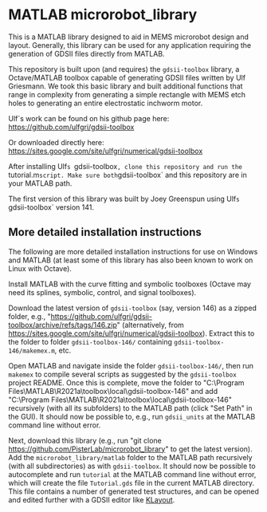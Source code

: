 # MATLAB microrobot_library

This is a MATLAB library designed to aid in MEMS microrobot design and layout. Generally, this library can be used for any application requiring the generation of GDSII files directly from MATLAB.  

This repository is built upon (and requires) the `gdsii-toolbox` library, a Octave/MATLAB toolbox capable of generating GDSII files written by Ulf Griesmann. We took this basic library and built additional functions that range in complexity from generating a simple rectangle with MEMS etch holes to generating an entire electrostatic inchworm motor. 

Ulf`s work can be found on his github page here: https://github.com/ulfgri/gdsii-toolbox

Or downloaded directly here: https://sites.google.com/site/ulfgri/numerical/gdsii-toolbox

After installing Ulf`s `gdsii-toolbox`, clone this repository and run the `tutorial.m` script. Make sure both `gdsii-toolbox` and this repository are in your MATLAB path.   

The first version of this library was built by Joey Greenspun using Ulf`s `gdsii-toolbox` version 141. 

## More detailed installation instructions

The following are more detailed installation instructions for use on Windows and MATLAB (at least some of this library has also been known to work on Linux with Octave).

Install MATLAB with the curve fitting and symbolic toolboxes (Octave may need its splines, symbolic, control, and signal toolboxes).

Download the latest version of `gdsii-toolbox` (say, version 146) as a zipped folder, e.g., "https://github.com/ulfgri/gdsii-toolbox/archive/refs/tags/146.zip" (alternatively, from https://sites.google.com/site/ulfgri/numerical/gdsii-toolbox). Extract this to the folder to folder `gdsii-toolbox-146/` containing `gdsii-toolbox-146/makemex.m`, etc.

Open MATLAB and navigate inside the folder `gdsii-toolbox-146/`, then run `makemex` to compile several scripts as suggested by the `gdsii-toolbox` project README. Once this is complete, move the folder to "C:\Program Files\MATLAB\R2021a\toolbox\local\gdsii-toolbox-146" and add "C:\Program Files\MATLAB\R2021a\toolbox\local\gdsii-toolbox-146" recursively (with all its subfolders) to the MATLAB path (click "Set Path" in the GUI). It should now be possible to, e.g., run `gdsii_units` at the MATLAB command line without error.

Next, download this library (e.g., run "git clone https://github.com/PisterLab/microrobot_library" to get the latest version). Add the `microrobot_library/matlab` folder to the MATLAB path recursively (with all subdirectories) as with `gdsii-toolbox`. It should now be possible to autocomplete and run `tutorial` at the MATLAB command line without error, which will create the file `Tutorial.gds` file in the current MATLAB directory. This file contains a number of generated test structures, and can be opened and edited further with a GDSII editor like [KLayout](https://klayout.de/).
